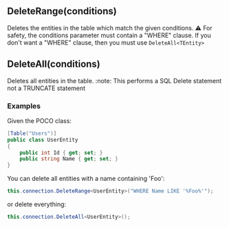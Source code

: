 ## DeleteRange<TEntity>(conditions)
Deletes the entities in the table which match the given conditions.
:warning: For safety, the conditions parameter must contain a "WHERE" clause. If you don't want a "WHERE" clause, then you must use `DeleteAll<TEntity>`

## DeleteAll<TEntity>(conditions)
Deletes all entities in the table.
:note: This performs a SQL Delete statement not a TRUNCATE statement

### Examples
Given the POCO class:
```csharp
[Table("Users")]
public class UserEntity
{
    public int Id { get; set; }
    public string Name { get; set; }
}
```

You can delete all entities with a name containing 'Foo':
```csharp
this.connection.DeleteRange<UserEntity>("WHERE Name LIKE '%Foo%'");
```

or delete everything:
```csharp
this.connection.DeleteAll<UserEntity>();
```